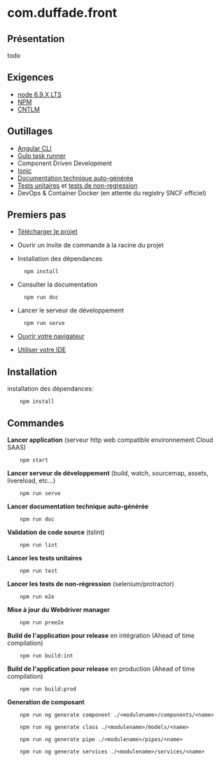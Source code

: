 com.duffade.front
===============

Présentation
------------

todo

Exigences
---------

* [node 6.9.X LTS](https://nodejs.org/en/)
* [NPM](https://www.npmjs.com/)
* [CNTLM](http://cntlm.sourceforge.net/)

Outillages
----------

* [Angular CLI ](https://cli.angular.io/)
* [Gulp task runner](http://gulpjs.com/)
* Component Driven Development
* [Ionic](http://ionicframework.com/)
* [Documentation technique auto-générée](https://compodoc.github.io/compodoc/)
* [Tests unitaires](https://jasmine.github.io/) et [tests de non-regression](http://www.protractortest.org/#/)
* DevOps & Container Docker (en attente du registry SNCF officiel)

Premiers pas
------------

* [Télécharger le projet](http://alm.sncf.fr/sources/benjamin.heintz/com.sncf.ionic2-sidemenu/repository/archive.zip?ref=master)
* Ouvrir un invite de commande à la racine du projet
* Installation des dépendances


		npm install

* Consulter la documentation


		npm run doc

* Lancer le serveur de développement


		npm run serve

* [Ouvrir votre navigateur](http://localhost:3000)
* [Utiliser votre IDE](https://code.visualstudio.com/)

Installation
------------

installation des dépendances:

        npm install

Commandes
---------

**Lancer application** (serveur http web compatible environnement Cloud SAAS)

        npm start

**Lancer serveur de développement** (build, watch, sourcemap, assets, livereload, etc...)

        npm run serve

**Lancer documentation technique auto-générée**

        npm run doc

**Validation de code source** (tslint)

        npm run lint

**Lancer les tests unitaires**

        npm run test

**Lancer les tests de non-régression** (selenium/protractor)

        npm run e2e

**Mise à jour du Webdriver manager**

        npm run pree2e

**Build de l'application pour release** en intégration (Ahead of time compilation)

        npm run build:int

**Build de l'application pour release** en production (Ahead of time compilation)

        npm run build:prod

**Generation de composant**

        npm run ng generate component ./<modulename>/components/<name>

        npm run ng generate class ./<modulename>/models/<name>

        npm run ng generate pipe ./<modulename>/pipes/<name>

        npm run ng generate services ./<modulename>/services/<name>